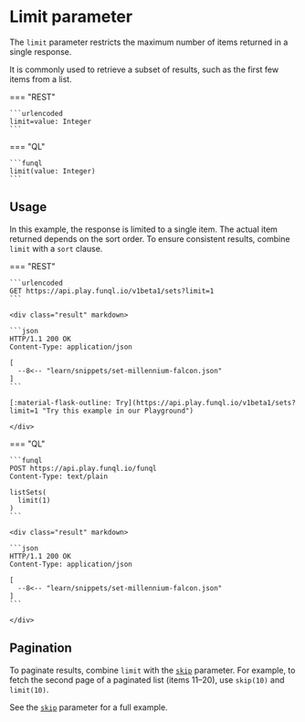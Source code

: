 ﻿# Limit parameter

The `limit` parameter restricts the maximum number of items returned in a single response.

It is commonly used to retrieve a subset of results, such as the first few items from a list.

=== "REST"

    ```urlencoded
    limit=value: Integer
    ```

=== "QL"

    ```funql
    limit(value: Integer)
    ```

## Usage

In this example, the response is limited to a single item. The actual item returned depends on the sort order. To ensure
consistent results, combine `limit` with a `sort` clause.

=== "REST"

    ```urlencoded
    GET https://api.play.funql.io/v1beta1/sets?limit=1
    ```

    <div class="result" markdown>
    
    ```json
    HTTP/1.1 200 OK
    Content-Type: application/json
    
    [
      --8<-- "learn/snippets/set-millennium-falcon.json"
    ]
    ```

    [:material-flask-outline: Try](https://api.play.funql.io/v1beta1/sets?limit=1 "Try this example in our Playground")

    </div>

=== "QL"

    ```funql
    POST https://api.play.funql.io/funql
    Content-Type: text/plain

    listSets(
      limit(1)
    )
    ```

    <div class="result" markdown>

    ```json
    HTTP/1.1 200 OK
    Content-Type: application/json
    
    [
      --8<-- "learn/snippets/set-millennium-falcon.json"
    ]
    ```

    </div>

## Pagination

To paginate results, combine `limit` with the [`skip`](skip.md) parameter. For example, to fetch the second page of a
paginated list (items 11–20), use `skip(10)` and `limit(10)`.

See the [`skip`](skip.md#pagination) parameter for a full example.